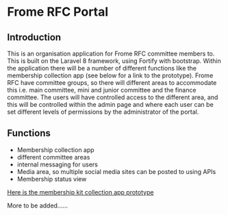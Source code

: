 <h1>Frome RFC Portal</h1>
<h2>Introduction</h2>
<p>This is an organisation application for Frome RFC committee members to. This is built on the Laravel 8 framework, using Fortify with bootstrap. Within the application there will be a number of different functions like the membership collection app (see below for a link to the prototype). Frome RFC have committee groups, so there will different areas to accommodate this i.e. main committee, mini and junior committee and the finance committee. The users will have controlled access to the different area, and this will be controlled within the admin page and where each user can be set different levels of permissions by the administrator of the portal. </p>

<h2>Functions</h2>
<ul>
<li>Membership collection app</li>
<li>different committee areas</li>
<li>internal messaging for users</li>
<li>Media area, so multiple social media sites can be posted to using APIs </li>
<li>Membership status view</li>
</ul>

<p><a href="https://github.com/simorgan/frome_kit_hand_out_prototype">Here is the membership kit collection app prototype</a></p>

<p>More to be added......</p>

